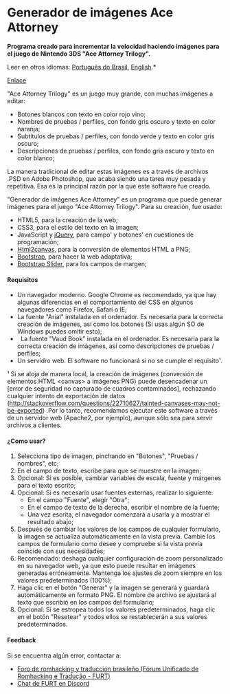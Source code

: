 # Generador de imágenes Ace Attorney

**Programa creado para incrementar la velocidad haciendo imágenes para el juego de Nintendo 3DS "Ace Attorney Trilogy".**

Leer en otros idiomas: [Português do Brasil](README.pt-br.md), [English](README.md).*

[Enlace](http://www.romhacking.net.br/tools/aaig/)

"Ace Attorney Trilogy" es un juego muy grande, con muchas imágenes a editar:

*   Botones blancos con texto en color rojo vino;
*   Nombres de pruebas / perfiles, con fondo gris oscuro y texto en color naranja;
*   Subtítulos de pruebas / perfiles, con fondo verde y texto en color gris oscuro;
*   Descripciones de pruebas / perfiles, con fondo gris oscuro y texto en color blanco;

La manera tradicional de editar estas imágenes es a través de archivos .PSD en Adobe Photoshop, que acaba siendo una tarea muy pesada y repetitiva. Esa es la principal razón por la que este software fue creado.

"Generador de imágenes Ace Attorney" es un programa que puede generar imágenes para el juego "Ace Attorney Trilogy". Para su creación, fue usado:

*   HTML5, para la creación de la web;
*   CSS3, para el estilo del texto en la imagen;
*   JavaScript y [jQuery](https://jquery.com/), para campo' y botones' en cuestiones de programación;
*   [Html2canvas](http://html2canvas.hertzen.com/), para la conversión de elementos HTML a PNG;
*   [Bootstrap](http://getbootstrap.com/), para hacer la web adaptativa;
*   [Bootstrap Slider](https://github.com/seiyria/bootstrap-slider), para los campos de margen;

#### Requisitos

*   Un navegador moderno. Google Chrome es recomendado, ya que hay algunas diferencias en el comportamiento del CSS en algunos navegadores como Firefox, Safari o IE;
*   La fuente "Arial" instalada en el ordenador. Es necesaria para la correcta creación de imágenes, así como los botones (Si usas algún SO de Windows puedes omitir esto);
*   La fuente "Vaud Book" instalada en el ordenador. Es necesaria para la correcta creación de imágenes, así como descripciones de pruebas / perfiles;
*   Un servidro web. El software no funcionará si no se cumple el requisito¹.

¹ Si se aloja de manera local, la creación de imágenes (conversión de elementos HTML &lt;canvas&gt; a imágenes PNG) puede desencadenar un [error de seguridad no capturado de cuadros contaminados], rechazando cualquier intento de exportación de datos (http://stackoverflow.com/questions/22710627/tainted-canvases-may-not-be-exported) .Por lo tanto, recomendamos ejecutar este software a través de un servidor web (Apache2, por ejemplo), aunque sólo sea para servir archivos a clientes.

#### ¿Como usar?

1.  Selecciona tipo de imagen, pinchando en "Botones", "Pruebas / nombres", etc;
2.  En el campo de texto, escribe para que se muestre en la imagen;
3.  Opcional: Si es posible, cambiar variables de escala, fuente y márgenes para el texto escrito;
4.  Opcional: Si es necesario usar fuentes externas, realizar lo siguiente:
    *   En el campo "Fuente", elegir "Otra";
    *   En el campo de texto de la derecha, escribir el nombre de la fuente;
    *   Una vez escrita, el navegador comenzará a usarla y a mostrar el resultado abajo;
5.  Después de cambiar los valores de los campos de cualquier formulario, la imagen se actualiza automáticamente en la vista previa. Cambie los campos de formulario como desee y compruebe si la vista previa coincide con sus necesidades;
6.  Recomendado: deshaga cualquier configuración de zoom personalizado en su navegador web, ya que esto puede resultar en imágenes generadas erróneamente. Mantenga los ajustes de zoom siempre en los valores predeterminados (100%);
7.  Haga clic en el botón "Generar" y la imagen se generará y guardará automáticamente en formato PNG. El nombre de archivo se ajustará al texto que escribió en los campos del formulario;
8.  Opcional: Si se estropea todos los valores predeterminados, haga clic en el botón "Resetear" y todos ellos se restablecerán a sus valores predeterminados.

#### Feedback

Si se encuentra algún error, contactar a:

*   [Foro de romhacking y traducción brasileño (Fórum Unificado de Romhacking e Tradução - FURT)](http://www.romhacking.net.br/)
*   [Chat de FURT en Discord](https://discord.gg/0V2rK6RK47Okravl)